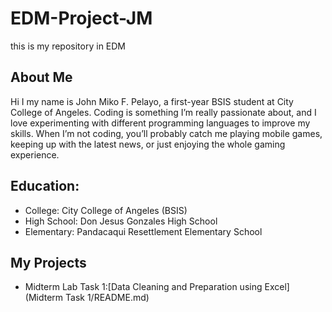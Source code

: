 # EDM-Project-JM
this is my repository in EDM
## About Me
Hi I my name is John Miko F. Pelayo, a first-year BSIS student at City College of Angeles. Coding is something I’m really passionate about, and I love experimenting with different programming languages to improve my skills. When I’m not coding, you’ll probably catch me playing mobile games, keeping up with the latest news, or just enjoying the whole gaming experience.

## Education:
- College: City College of Angeles (BSIS)
- High School: Don Jesus Gonzales High School
- Elementary: Pandacaqui Resettlement Elementary School
## My Projects
- Midterm Lab Task 1:[Data Cleaning and Preparation using Excel](Midterm Task 1/README.md)
